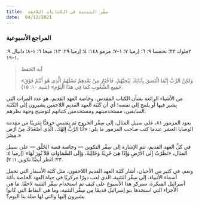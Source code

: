 ```yaml
---
title:  سِفْر التثنية في الكتابات اللاحقة
date:  04/12/2021
---
```


### المراجع الأسبوعية
٢ملوك ٢٢؛ نحمسا ٩: ٦؛ إرميا ٧؛ ١-٧؛ مزمو ١٤٨: ٤؛ إرميا ٢٩: ١٣؛ ميخا ٦: ١-٨؛ دانيال ٩: ١-١٩.

> <p>آية الحفظ</p>
> «وَلكِنَّ الرَّبَّ إِنَّمَا الْتَصَقَ بِآبَائِكَ لِيُحِبَّهُمْ، فَاخْتَارَ مِنْ بَعْدِهِمْ نَسْلَهُمُ الَّذِي هُوَ أَنْتُمْ فَوْقَ جَمِيعِ الشُّعُوبِ كَمَا فِي هذَا الْيَوْمِ» (تثنية ١٠: ١٥).

من الأشياء الرائعة بشأن الكتاب المقدس، وخاصة العهد القديم، هو عدد المرات التي يشير فيها أو يلمح إلى نفسه؛ أي أن كَتَبَة العهد القديم اللاحقين يشيرون إلى الكَتَبَة السابقين، مستخدمينهم ومستخدمين كتباتهم لتوضيح وجهة نظرهم.

يعود المزمور ٨١، على سبيل المثال، إلى سِفْر الخروج ثم يقتبس حرفيًّا تقريبًا من مقدمة الوصايا العشر عندما كتب صاحب المزمور ما يلي: «أَنَا الرَّبُّ إِلهُكَ، الَّذِي أَصْعَدَكَ مِنْ أَرْضِ مِصْرَ.»

في كلِّ العهد القديم، تتم الإشارة إلى سِفْر التكوين — وخاصة قصة الخَلْق — على سبيل المثال، «نَظَرْتُ إِلَى الأَرْضِ وَإِذَا هِيَ خَرِبَةٌ وَخَالِيَةٌ، وَإِلَى السَّمَاوَاتِ فَلاَ نُورَ لَهَا» (إرميا ٤: ٢٣؛ انظر أيضًا تكوين ١: ٢).

ونعم، في كثير من الأحيان، أشار كَتَبَة العهد القديم اللاحقون، مثل كَتَبَة الأسفار التي تحمل أسماء الأنبياء، إلى سِفْر التثنية، الذي لعب دورًا مركزيًا في حياة العهد الخاصة  بأمّة أسرائيل المبكرة.  سنركز هذا الأسبوع على كيف تم استخدام سِفْر التثنية لاحقًا.  ما هي الأجزاء التي استخدها بنو إسرائيل قديمًا مِن سِفْر التثنية، وما هي النقاط التي كانوا يشيرون إليها والتي لها صلة بنا اليوم؟